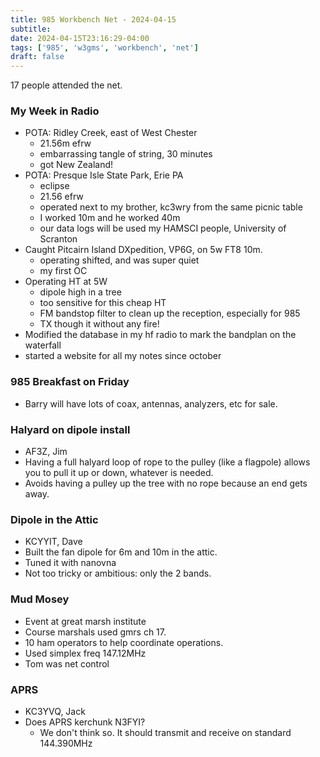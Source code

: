 ```yaml
---
title: 985 Workbench Net - 2024-04-15
subtitle:
date: 2024-04-15T23:16:29-04:00
tags: ['985', 'w3gms', 'workbench', 'net']
draft: false
---
```


17 people attended the net.

<!--more-->

### My Week in Radio
- POTA: Ridley Creek, east of West Chester
  - 21.56m efrw
  - embarrassing tangle of string, 30 minutes
  - got New Zealand!
- POTA: Presque Isle State Park, Erie PA
  - eclipse
  - 21.56 efrw
  - operated next to my brother, kc3wry from the same picnic table
  - I worked 10m and he worked 40m
  - our data logs will be used my HAMSCI people, University of Scranton
- Caught Pitcairn Island DXpedition, VP6G, on 5w FT8 10m.
  - operating shifted, and was super quiet
  - my first OC
- Operating HT at 5W
  - dipole high in a tree
  - too sensitive for this cheap HT
  - FM bandstop filter to clean up the reception, especially for 985
  - TX though it without any fire!
- Modified the database in my hf radio to mark the bandplan
  on the waterfall
- started a website for all my notes since october

### 985 Breakfast on Friday
- Barry will have lots of coax, antennas, analyzers, etc for sale.

### Halyard on dipole install
- AF3Z, Jim
- Having a full halyard loop of rope to the pulley
  (like a flagpole)
  allows you to pull it up or down,
  whatever is needed.
- Avoids having a pulley up the tree with no rope
  because an end gets away.

### Dipole in the Attic
- KCYYIT, Dave
- Built the fan dipole for 6m and 10m in the attic.
- Tuned it with nanovna
- Not too tricky or ambitious: only the 2 bands.

### Mud Mosey
- Event at great marsh institute
- Course marshals used gmrs ch 17.
- 10 ham operators to help coordinate operations.
- Used simplex freq 147.12MHz
- Tom was net control

### APRS
- KC3YVQ, Jack
- Does APRS kerchunk N3FYI?
  - We don't think so. It should transmit and receive
    on standard 144.390MHz

